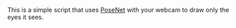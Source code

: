 This is a simple script that uses [PoseNet][posenet] with your webcam to draw only the eyes it sees.

[posenet]: https://github.com/tensorflow/tfjs-models/tree/master/posenet
